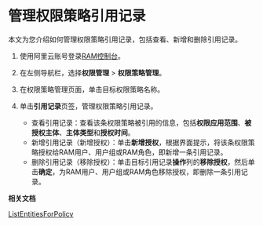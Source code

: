 # 管理权限策略引用记录

本文为您介绍如何管理权限策略引用记录，包括查看、新增和删除引用记录。

1.  使用阿里云账号登录[RAM控制台](https://ram.console.aliyun.com/)。

2.  在左侧导航栏，选择**权限管理** \> **权限策略管理**。

3.  在权限策略管理页面，单击目标权限策略名称。

4.  单击**引用记录**页签，管理权限策略引用记录。

    -   查看引用记录：查看该条权限策略被引用的信息，包括**权限应用范围**、**被授权主体**、**主体类型**和**授权时间**。
    -   新增引用记录（新增授权）：单击**新增授权**，根据界面提示，将该条权限策略授权给RAM用户、用户组或RAM角色，即新增一条引用记录。
    -   删除引用记录（移除授权）：单击目标引用记录**操作**列的**移除授权**，然后单击**确定**，为RAM用户、用户组或RAM角色移除授权，即删除一条引用记录。

**相关文档**  


[ListEntitiesForPolicy](/intl.zh-CN/API参考/API参考（RAM）/权限策略管理接口/ListEntitiesForPolicy.md)

